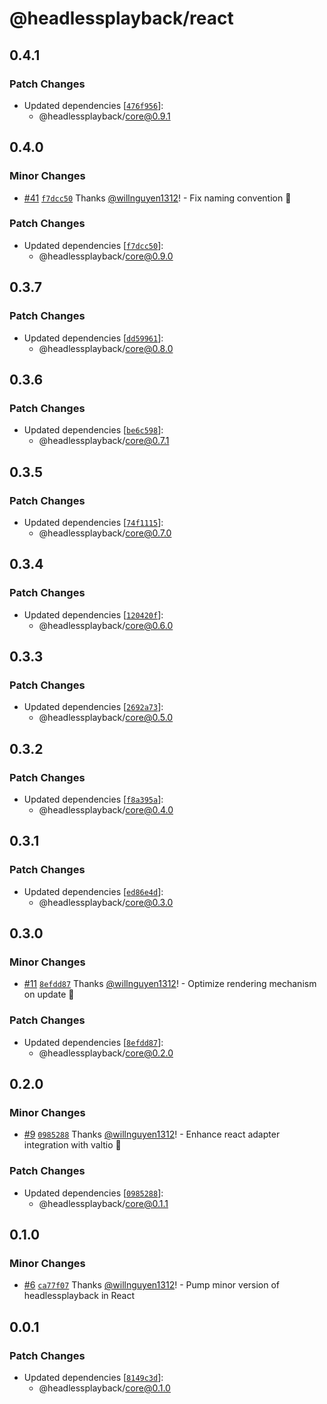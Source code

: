 # @headlessplayback/react

## 0.4.1

### Patch Changes

- Updated dependencies
  [[`476f956`](https://github.com/willnguyen1312/headlessplayback/commit/476f956bf0c11b33b40876f23b25606d7392e3a4)]:
  - @headlessplayback/core@0.9.1

## 0.4.0

### Minor Changes

- [#41](https://github.com/willnguyen1312/headlessplayback/pull/41)
  [`f7dcc50`](https://github.com/willnguyen1312/headlessplayback/commit/f7dcc5000f4674b861bc1927bb966acbd40bdbef) Thanks
  [@willnguyen1312](https://github.com/willnguyen1312)! - Fix naming convention 🎢

### Patch Changes

- Updated dependencies
  [[`f7dcc50`](https://github.com/willnguyen1312/headlessplayback/commit/f7dcc5000f4674b861bc1927bb966acbd40bdbef)]:
  - @headlessplayback/core@0.9.0

## 0.3.7

### Patch Changes

- Updated dependencies
  [[`dd59961`](https://github.com/willnguyen1312/headlessplayback/commit/dd59961da0003bc80861d3e30ebe297bac9c4721)]:
  - @headlessplayback/core@0.8.0

## 0.3.6

### Patch Changes

- Updated dependencies
  [[`be6c598`](https://github.com/willnguyen1312/headlessplayback/commit/be6c5985d14ea4846f18d0991dafc7ed1bb3dc11)]:
  - @headlessplayback/core@0.7.1

## 0.3.5

### Patch Changes

- Updated dependencies
  [[`74f1115`](https://github.com/willnguyen1312/headlessplayback/commit/74f1115e50ba80c825e2299f72fb493d45949bb0)]:
  - @headlessplayback/core@0.7.0

## 0.3.4

### Patch Changes

- Updated dependencies
  [[`120420f`](https://github.com/willnguyen1312/headlessplayback/commit/120420f7eda6738b00f87955eddff9f3a15e5993)]:
  - @headlessplayback/core@0.6.0

## 0.3.3

### Patch Changes

- Updated dependencies
  [[`2692a73`](https://github.com/willnguyen1312/headlessplayback/commit/2692a73c93851c1c4d9cb6f30767d8237e242abe)]:
  - @headlessplayback/core@0.5.0

## 0.3.2

### Patch Changes

- Updated dependencies
  [[`f8a395a`](https://github.com/willnguyen1312/headlessplayback/commit/f8a395a096ff5866b3033a3d6a597a334fa4b07c)]:
  - @headlessplayback/core@0.4.0

## 0.3.1

### Patch Changes

- Updated dependencies
  [[`ed86e4d`](https://github.com/willnguyen1312/headlessplayback/commit/ed86e4d3fd32c2f5c7731220c1c52dfa7301bdac)]:
  - @headlessplayback/core@0.3.0

## 0.3.0

### Minor Changes

- [#11](https://github.com/willnguyen1312/headlessplayback/pull/11)
  [`8efdd87`](https://github.com/willnguyen1312/headlessplayback/commit/8efdd87e9e0485fbad05339f4061fbdee8a409aa) Thanks
  [@willnguyen1312](https://github.com/willnguyen1312)! - Optimize rendering mechanism on update 💞

### Patch Changes

- Updated dependencies
  [[`8efdd87`](https://github.com/willnguyen1312/headlessplayback/commit/8efdd87e9e0485fbad05339f4061fbdee8a409aa)]:
  - @headlessplayback/core@0.2.0

## 0.2.0

### Minor Changes

- [#9](https://github.com/willnguyen1312/headlessplayback/pull/9)
  [`0985288`](https://github.com/willnguyen1312/headlessplayback/commit/0985288422d4500d19680d5c137afb9b5db35612) Thanks
  [@willnguyen1312](https://github.com/willnguyen1312)! - Enhance react adapter integration with valtio 💞

### Patch Changes

- Updated dependencies
  [[`0985288`](https://github.com/willnguyen1312/headlessplayback/commit/0985288422d4500d19680d5c137afb9b5db35612)]:
  - @headlessplayback/core@0.1.1

## 0.1.0

### Minor Changes

- [#6](https://github.com/willnguyen1312/headlessplayback/pull/6)
  [`ca77f07`](https://github.com/willnguyen1312/headlessplayback/commit/ca77f0788dda5d0106118c77e1010cf60701c8e6) Thanks
  [@willnguyen1312](https://github.com/willnguyen1312)! - Pump minor version of headlessplayback in React

## 0.0.1

### Patch Changes

- Updated dependencies
  [[`8149c3d`](https://github.com/willnguyen1312/headlessplayback/commit/8149c3d1c500efcd6f4e1a9f33b9550cc23c2f28)]:
  - @headlessplayback/core@0.1.0
